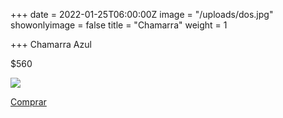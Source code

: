 +++
date = 2022-01-25T06:00:00Z
image = "/uploads/dos.jpg"
showonlyimage = false
title = "Chamarra"
weight = 1

+++
Chamarra Azul

$560

![](/uploads/dos.jpg)

[Comprar](https://facebook.com "Comprar")